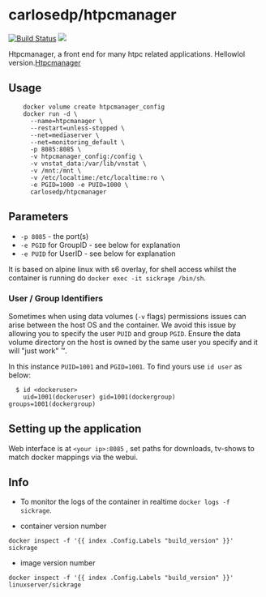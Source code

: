 [hub]: https://hub.docker.com/r/carlosedp/htpcmanager/

# carlosedp/htpcmanager

[![Build Status](https://travis-ci.org/carlosedp/docker-htpcmanager.svg?branch=master)](https://travis-ci.org/carlosedp/docker-htpcmanager) [![](https://images.microbadger.com/badges/image/carlosedp/htpcmanager.svg)](https://microbadger.com/images/carlosedp/htpcmanager "Get your own image badge on microbadger.com")

Htpcmanager, a front end for many htpc related applications. Hellowlol version.[Htpcmanager](https://github.com/Hellowlol/HTPC-Manager)

## Usage

```
    docker volume create htpcmanager_config
    docker run -d \
      --name=htpcmanager \
      --restart=unless-stopped \
      --net=mediaserver \
      --net=monitoring_default \
      -p 8085:8085 \
      -v htpcmanager_config:/config \
      -v vnstat_data:/var/lib/vnstat \
      -v /mnt:/mnt \
      -v /etc/localtime:/etc/localtime:ro \
      -e PGID=1000 -e PUID=1000 \
      carlosedp/htpcmanager
```

## Parameters

* `-p 8085` - the port(s)
* `-e PGID` for GroupID - see below for explanation
* `-e PUID` for UserID - see below for explanation

It is based on alpine linux with s6 overlay, for shell access whilst the container is running do `docker exec -it sickrage /bin/sh`.

### User / Group Identifiers

Sometimes when using data volumes (`-v` flags) permissions issues can arise between the host OS and the container. We avoid this issue by allowing you to specify the user `PUID` and group `PGID`. Ensure the data volume directory on the host is owned by the same user you specify and it will "just work" ™.

In this instance `PUID=1001` and `PGID=1001`. To find yours use `id user` as below:

```
  $ id <dockeruser>
    uid=1001(dockeruser) gid=1001(dockergroup) groups=1001(dockergroup)
```

## Setting up the application

Web interface is at `<your ip>:8085` , set paths for downloads, tv-shows to match docker mappings via the webui.

## Info

* To monitor the logs of the container in realtime `docker logs -f sickrage`.

* container version number

`docker inspect -f '{{ index .Config.Labels "build_version" }}' sickrage`

* image version number

`docker inspect -f '{{ index .Config.Labels "build_version" }}' linuxserver/sickrage`

